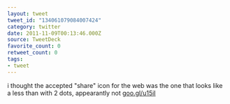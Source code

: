 ```yaml
---
layout: tweet
tweet_id: "134061079084007424"
category: twitter
date: 2011-11-09T00:13:46.000Z
source: TweetDeck
favorite_count: 0
retweet_count: 0
tags:
- tweet
---
```


i thought the accepted "share" icon for the web was the one that looks like  a less than with 2 dots, appearantly not [goo.gl/u15iI](http://goo.gl/u15iI)
